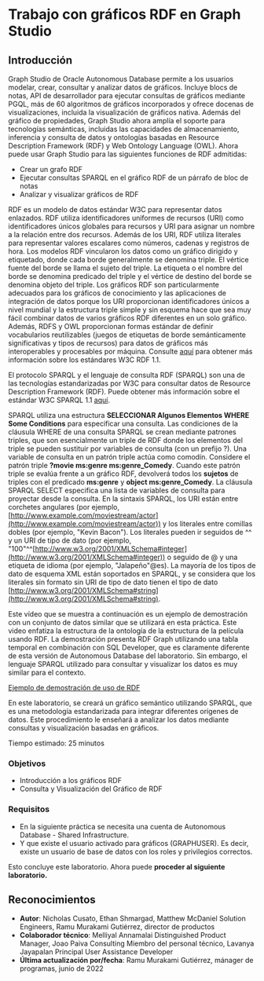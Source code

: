 # Trabajo con gráficos RDF en Graph Studio

## Introducción

Graph Studio de Oracle Autonomous Database permite a los usuarios modelar, crear, consultar y analizar datos de gráficos. Incluye blocs de notas, API de desarrollador para ejecutar consultas de gráficos mediante PGQL, más de 60 algoritmos de gráficos incorporados y ofrece docenas de visualizaciones, incluida la visualización de gráficos nativa. Además del gráfico de propiedades, Graph Studio ahora amplía el soporte para tecnologías semánticas, incluidas las capacidades de almacenamiento, inferencia y consulta de datos y ontologías basadas en Resource Description Framework (RDF) y Web Ontology Language (OWL). Ahora puede usar Graph Studio para las siguientes funciones de RDF admitidas:

*   Crear un grafo RDF
*   Ejecutar consultas SPARQL en el gráfico RDF de un párrafo de bloc de notas
*   Analizar y visualizar gráficos de RDF

RDF es un modelo de datos estándar W3C para representar datos enlazados. RDF utiliza identificadores uniformes de recursos (URI) como identificadores únicos globales para recursos y URI para asignar un nombre a la relación entre dos recursos. Además de los URI, RDF utiliza literales para representar valores escalares como números, cadenas y registros de hora. Los modelos RDF vincularon los datos como un gráfico dirigido y etiquetado, donde cada borde generalmente se denomina triple. El vértice fuente del borde se llama el sujeto del triple. La etiqueta o el nombre del borde se denomina predicado del triple y el vértice de destino del borde se denomina objeto del triple. Los gráficos RDF son particularmente adecuados para los gráficos de conocimiento y las aplicaciones de integración de datos porque los URI proporcionan identificadores únicos a nivel mundial y la estructura triple simple y sin esquema hace que sea muy fácil combinar datos de varios gráficos RDF diferentes en un solo gráfico. Además, RDFS y OWL proporcionan formas estándar de definir vocabularios reutilizables (juegos de etiquetas de borde semánticamente significativas y tipos de recursos) para datos de gráficos más interoperables y procesables por máquina. Consulte [aquí](https://www.w3.org/TR/rdf11-primer/) para obtener más información sobre los estándares W3C RDF 1.1.

El protocolo SPARQL y el lenguaje de consulta RDF (SPARQL) son una de las tecnologías estandarizadas por W3C para consultar datos de Resource Description Framework (RDF). Puede obtener más información sobre el estándar W3C SPARQL 1.1 [aquí](https://www.w3.org/TR/sparql11-overview/).

SPARQL utiliza una estructura **SELECCIONAR Algunos Elementos WHERE Some Conditions** para especificar una consulta. Las condiciones de la cláusula WHERE de una consulta SPARQL se crean mediante patrones triples, que son esencialmente un triple de RDF donde los elementos del triple se pueden sustituir por variables de consulta (con un prefijo ?). Una variable de consulta en un patrón triple actúa como comodín. Considere el patrón triple **?movie ms:genre ms:genre\_Comedy**. Cuando este patrón triple se evalúa frente a un gráfico RDF, devolverá todos los **sujetos** de triples con el predicado **ms:genre** y **object ms:genre\_Comedy**. La cláusula SPARQL SELECT especifica una lista de variables de consulta para proyectar desde la consulta. En la sintaxis SPARQL, los URI están entre corchetes angulares (por ejemplo, [http://www.example.com/moviestream/actor](http://www.example.com/moviestream/actor)) y los literales entre comillas dobles (por ejemplo, "Kevin Bacon"). Los literales pueden ir seguidos de ^^ y un URI de tipo de dato (por ejemplo, "100"^^[http://www.w3.org/2001/XMLSchema#integer](http://www.w3.org/2001/XMLSchema#integer)) o seguido de @ y una etiqueta de idioma (por ejemplo, "Jalapeño"@es). La mayoría de los tipos de dato de esquema XML están soportados en SPARQL, y se considera que los literales sin formato sin URI de tipo de dato tienen el tipo de dato [http://www.w3.org/2001/XMLSchema#string](http://www.w3.org/2001/XMLSchema#string).

Este vídeo que se muestra a continuación es un ejemplo de demostración con un conjunto de datos similar que se utilizará en esta práctica. Este video enfatiza la estructura de la ontología de la estructura de la película usando RDF. La demostración presenta RDF Graph utilizando una tabla temporal en combinación con SQL Developer, que es claramente diferente de esta versión de Autonomous Database del laboratorio. Sin embargo, el lenguaje SPARQL utilizado para consultar y visualizar los datos es muy similar para el contexto.

[Ejemplo de demostración de uso de RDF](youtube:e_EQjInas50)

En este laboratorio, se creará un gráfico semántico utilizando SPARQL, que es una metodología estandarizada para integrar diferentes orígenes de datos. Este procedimiento le enseñará a analizar los datos mediante consultas y visualización basadas en gráficos.

Tiempo estimado: 25 minutos

### Objetivos

*   Introducción a los gráficos RDF
*   Consulta y Visualización del Gráfico de RDF

### Requisitos

*   En la siguiente práctica se necesita una cuenta de Autonomous Database - Shared Infrastructure.
*   Y que existe el usuario activado para gráficos (GRAPHUSER). Es decir, existe un usuario de base de datos con los roles y privilegios correctos.

Esto concluye este laboratorio. Ahora puede **proceder al siguiente laboratorio.**

## Reconocimientos

*   **Autor**: Nicholas Cusato, Ethan Shmargad, Matthew McDaniel Solution Engineers, Ramu Murakami Gutiérrez, director de productos
*   **Colaborador técnico**: Melliyal Annamalai Distinguished Product Manager, Joao Paiva Consulting Miembro del personal técnico, Lavanya Jayapalan Principal User Assistance Developer
*   **Última actualización por/fecha**: Ramu Murakami Gutiérrez, mánager de programas, junio de 2022